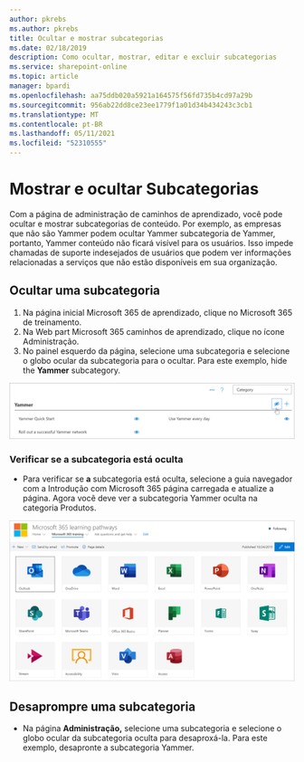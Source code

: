 ```yaml
---
author: pkrebs
ms.author: pkrebs
title: Ocultar e mostrar subcategorias
ms.date: 02/18/2019
description: Como ocultar, mostrar, editar e excluir subcategorias
ms.service: sharepoint-online
ms.topic: article
manager: bpardi
ms.openlocfilehash: aa75ddb020a5921a164575f56fd735b4cd97a29b
ms.sourcegitcommit: 956ab22dd8ce23ee1779f1a01d34b434243c3cb1
ms.translationtype: MT
ms.contentlocale: pt-BR
ms.lasthandoff: 05/11/2021
ms.locfileid: "52310555"
---
```

# <a name="hide-and-show-subcategories"></a>Mostrar e ocultar Subcategorias

Com a página de administração de caminhos de aprendizado, você pode ocultar e mostrar subcategorias de conteúdo. Por exemplo, as empresas que não são Yammer podem ocultar Yammer subcategoria de Yammer, portanto, Yammer conteúdo não ficará visível para os usuários. Isso impede chamadas de suporte indesejados de usuários que podem ver informações relacionadas a serviços que não estão disponíveis em sua organização.

## <a name="hide-a-subcategory"></a>Ocultar uma subcategoria 

1. Na página inicial Microsoft 365 de aprendizado, clique no Microsoft 365 de treinamento.
2. Na Web part Microsoft 365 caminhos de aprendizado, clique no ícone Administração. 
3. No painel esquerdo da página, selecione uma subcategoria e selecione o globo ocular da subcategoria para o ocultar. Para este exemplo, hide the **Yammer** subcategory.  

![A janela de exemplo mostra o ícone para ocultar uma subcategoria.](media/cg-hidesubcat.png)

### <a name="verify-the-subcategory-is-hidden"></a>Verificar se a subcategoria está oculta
- Para verificar se **a** subcategoria está oculta, selecione a guia navegador com a Introdução com Microsoft 365 página carregada e atualize a página. Agora você deve ver a subcategoria Yammer oculta na categoria Produtos. 

![A janela de exemplo mostra que o subcatório oculto não está mais desacatado.](media/cg-hidesubcatrefresh.png)

## <a name="unhide-a-subcategory"></a>Desaprompre uma subcategoria 

- Na página **Administração,** selecione uma subcategoria e selecione o globo ocular da subcategoria oculta para desaproxá-la. Para este exemplo, desapronte a subcategoria Yammer.